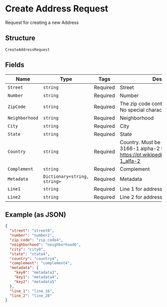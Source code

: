 
# Create Address Request

Request for creating a new Address

## Structure

`CreateAddressRequest`

## Fields

| Name | Type | Tags | Description |
|  --- | --- | --- | --- |
| `Street` | `string` | Required | Street |
| `Number` | `string` | Required | Number |
| `ZipCode` | `string` | Required | The zip code containing only numbers. No special characters or spaces. |
| `Neighborhood` | `string` | Required | Neighborhood |
| `City` | `string` | Required | City |
| `State` | `string` | Required | State |
| `Country` | `string` | Required | Country. Must be entered using ISO 3166-1 alpha-2 format. See https://pt.wikipedia.org/wiki/ISO_3166-1_alfa-2 |
| `Complement` | `string` | Required | Complement |
| `Metadata` | `Dictionary<string, string>` | Required | Metadata |
| `Line1` | `string` | Required | Line 1 for address |
| `Line2` | `string` | Required | Line 2 for address |

## Example (as JSON)

```json
{
  "street": "street0",
  "number": "number2",
  "zip_code": "zip_code4",
  "neighborhood": "neighborhood6",
  "city": "city0",
  "state": "state4",
  "country": "country4",
  "complement": "complement4",
  "metadata": {
    "key0": "metadata3",
    "key1": "metadata4",
    "key2": "metadata5"
  },
  "line_1": "line_16",
  "line_2": "line_28"
}
```

